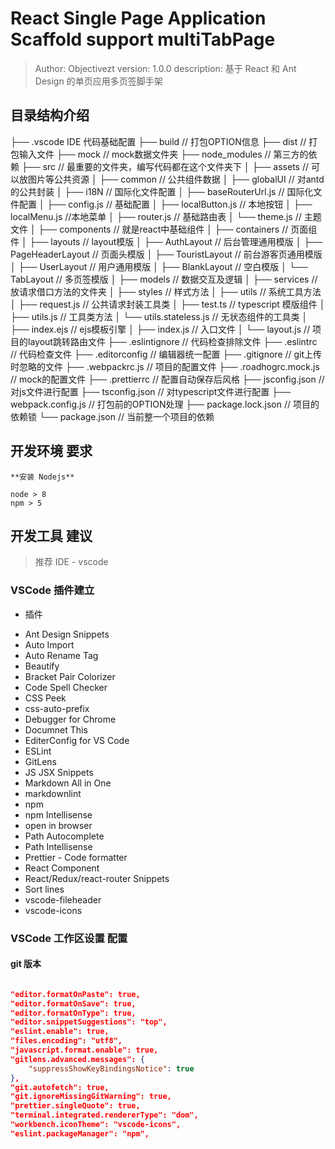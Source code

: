 # React Single Page Application Scaffold support multiTabPage

> Author: Objectivezt
> version: 1.0.0
> description: 基于 React 和 Ant Design 的单页应用多页签脚手架

## 目录结构介绍

├── .vscode  IDE 代码基础配置
├── build   // 打包OPTION信息
├── dist   // 打包输入文件
├── mock    // mock数据文件夹
├── node_modules // 第三方的依赖
├── src  // 最重要的文件夹，编写代码都在这个文件夹下
│   ├── assets // 可以放图片等公共资源
│   ├── common // 公共组件数据
│       ├── globalUI // 对antd的公共封装
│       ├── i18N // 国际化文件配置
│       ├── baseRouterUrl.js // 国际化文件配置
│       ├── config.js // 基础配置
│       ├── localButton.js // 本地按钮
│       ├── localMenu.js  //本地菜单
│       ├── router.js  // 基础路由表
│       └── theme.js // 主题文件
│   ├── components // 就是react中基础组件
│   ├── containers // 页面组件
│   ├── layouts // layout模版
│       ├── AuthLayout // 后台管理通用模版
│       ├── PageHeaderLayout // 页面头模版
│       ├── TouristLayout // 前台游客页通用模版
│       ├── UserLayout // 用户通用模版
│       ├── BlankLayout // 空白模版
│       └── TabLayout // 多页签模版
│   ├── models // 数据交互及逻辑
│   ├── services // 放请求借口方法的文件夹
│   ├── styles // 样式方法
│   ├── utils // 系统工具方法
│       ├── request.js // 公共请求封装工具类
│       ├── test.ts // typescript 模版组件
│       ├── utils.js // 工具类方法
│       └── utils.stateless.js // 无状态组件的工具类
│   ├── index.ejs // ejs模板引擎
│   ├── index.js // 入口文件
│   └── layout.js // 项目的layout跳转路由文件
├── .eslintignore // 代码检查排除文件
├── .eslintrc // 代码检查文件
├── .editorconfig // 编辑器统一配置
├── .gitignore // git上传时忽略的文件
├── .webpackrc.js // 项目的配置文件
├── .roadhogrc.mock.js // mock的配置文件
├── .prettierrc // 配置自动保存后风格
├── jsconfig.json // 对js文件进行配置
├── tsconfig.json // 对typescript文件进行配置
├── webpack.config.js // 打包前的OPTION处理
├── package.lock.json // 项目的依赖锁
└── package.json // 当前整一个项目的依赖

## 开发环境 要求

    **安装 Nodejs**

    node > 8
    npm > 5

## 开发工具 建议

> 推荐 IDE - vscode

### VSCode 插件建立

-   插件

*   Ant Design Snippets
*   Auto Import
*   Auto Rename Tag
*   Beautify
*   Bracket Pair Colorizer
*   Code Spell Checker
*   CSS Peek
*   css-auto-prefix
*   Debugger for Chrome
*   Documnet This
*   EditerConfig for VS Code
*   ESLint
*   GitLens
*   JS JSX Snippets
*   Markdown All in One
*   markdownlint
*   npm
*   npm Intellisense
*   open in browser
*   Path Autocomplete
*   Path Intellisense
*   Prettier - Code formatter
*   React Component
*   React/Redux/react-router Snippets
*   Sort lines
*   vscode-fileheader
*   vscode-icons

### VSCode 工作区设置 配置

#### git 版本

```json

"editor.formatOnPaste": true,
"editor.formatOnSave": true,
"editor.formatOnType": true,
"editor.snippetSuggestions": "top",
"eslint.enable": true,
"files.encoding": "utf8",
"javascript.format.enable": true,
"gitlens.advanced.messages": {
	"suppressShowKeyBindingsNotice": true
},
"git.autofetch": true,
"git.ignoreMissingGitWarning": true,
"prettier.singleQuote": true,
"terminal.integrated.rendererType": "dom",
"workbench.iconTheme": "vscode-icons",
"eslint.packageManager": "npm",

```
